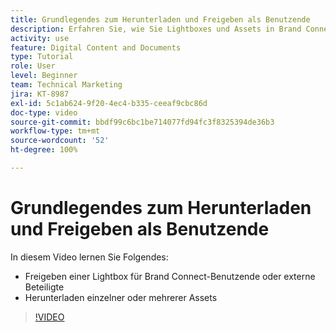 ```yaml
---
title: Grundlegendes zum Herunterladen und Freigeben als Benutzende
description: Erfahren Sie, wie Sie Lightboxes und Assets in Brand Connect von [!UICONTROL Workfront DAM] herunterladen und freigeben können.
activity: use
feature: Digital Content and Documents
type: Tutorial
role: User
level: Beginner
team: Technical Marketing
jira: KT-8987
exl-id: 5c1ab624-9f20-4ec4-b335-ceeaf9cbc86d
doc-type: video
source-git-commit: bbdf99c6bc1be714077fd94fc3f8325394de36b3
workflow-type: tm+mt
source-wordcount: '52'
ht-degree: 100%

---
```


# Grundlegendes zum Herunterladen und Freigeben als Benutzende

In diesem Video lernen Sie Folgendes:

* Freigeben einer Lightbox für Brand Connect-Benutzende oder externe Beteiligte
* Herunterladen einzelner oder mehrerer Assets

>[!VIDEO](https://video.tv.adobe.com/v/335249/?quality=12&learn=on&enablevpops=1)
